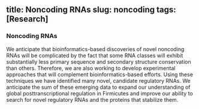 title: Noncoding RNAs
slug: noncoding
tags: [Research]
---
### Noncoding RNAs

We anticipate that bioinformatics-based discoveries of novel noncoding RNAs will be complicated by the fact that some RNA classes will exhibit substantially less primary sequence and secondary structure conservation than others. Therefore, we are also working to develop experimental approaches that will complement bioinformatics-based efforts. Using these techniques we have identified many novel, candidate regulatory RNAs. We anticipate the sum of these emerging data to expand our understanding of global posttranscriptional regulation in Firmicutes and improve our ability to search for novel regulatory RNAs and the proteins that stabilize them.